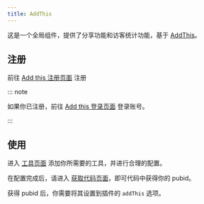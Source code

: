 ```yaml
---
title: AddThis
---
```


这是一个全局组件，提供了分享功能和访客统计功能，基于 [AddThis](https://www.addthis.com/)。

<!-- more -->

## 注册

前往 [Add this 注册页面](https://www.addthis.com/register?next=/dashboard) 注册

::: note

如果你已注册，前往 [Add this 登录页面](https://www.addthis.com/login?next=/dashboard) 登录账号。

:::

## 使用

进入 [工具页面](https://www.addthis.com/dashboard#gallery/) 添加你所需要的工具，并进行合理的配置。

在配置完成后，请进入 [获取代码页面](https://www.addthis.com/dashboard#get-the-code/)，即可代码中获得你的 pubid。

获得 pubid 后，你需要将其设置到插件的 `addThis` 选项。
